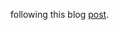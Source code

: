 following this blog [post](http://www.zsoltnagy.eu/step-by-step-environment-setup-of-the-react-developer-no-legacy-2016-standards/).